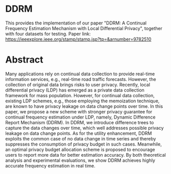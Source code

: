 # DDRM
This provides the implementation of our paper "DDRM: A Continual Frequency Estimation Mechanism with Local Differential Privacy", together with four datasets for testing.
Paper link: https://ieeexplore.ieee.org/stamp/stamp.jsp?tp=&arnumber=9782510
# Abstract
Many applications rely on continual data collection to provide real-time information services, e.g., real-time road traffic forecasts. However, the collection of original data brings risks to user privacy. Recently, local differential privacy (LDP) has emerged as a private data collection framework for mass population. However, for continual data collection, existing LDP schemes, e.g., those employing the memoization technique, are known to have privacy leakage on data change points over time. In this paper, we propose a new scheme with stronger privacy guarantee for continual frequency estimation under LDP, namely, Dynamic Difference Report Mechanism (DDRM). In DDRM, we introduce difference trees to capture the data changes over time, which well addresses possible privacy leakage on data change points. As for the utility enhancement, DDRM exploits the common case of no data change in time series and thereby suppresses the consumption of privacy budget in such cases. Meanwhile, an optimal privacy budget allocation scheme is proposed to encourage users to report more data for better estimation accuracy. By both theoretical analysis and experimental evaluations, we show DDRM achieves highly accurate frequency estimation in real time.
